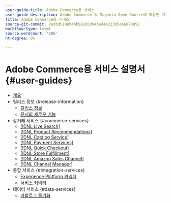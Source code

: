 ```yaml
---
user-guide-title: Adobe Commerce용 서비스
user-guide-description: Adobe Commerce 및 Magento Open Source에 확장된 기능을 제공하는 호스팅 서비스에 대한 설명서 및 리소스입니다.
title: Adobe Commerce용 서비스
source-git-commit: 2a3bd519eb4bb581d8394bed4e22305ea6878052
workflow-type: tm+mt
source-wordcount: '106'
ht-degree: 0%

---
```


# Adobe Commerce용 서비스 설명서 {#user-guides}

- [개요](home.md)
- 릴리스 정보 {#release-information}
   - [릴리스 정보](/help/landing/release-notes-all.md)
   - [문서의 새로운 기능](/help/landing/whats-new.md)
- 상거래 서비스 {#commerce-services}
   - [[!DNL Live Search]](https://experienceleague.adobe.com/docs/commerce-merchant-services/live-search/guide-overview.html)
   - [[!DNL Product Recommendations]](https://experienceleague.adobe.com/docs/commerce-merchant-services/product-recommendations/guide-overview.html)
   - [[!DNL Catalog Service]](https://experienceleague.adobe.com/docs/commerce-merchant-services/catalog-service/guide-overview.html)
   - [[!DNL Payment Services]](https://experienceleague.adobe.com/docs/commerce-merchant-services/payment-services/guide-overview.html)
   - [[!DNL Quick Checkout]](https://experienceleague.adobe.com/docs/commerce-merchant-services/quick-checkout/overview.html)
   - [[!DNL Store Fulfillment]](https://experienceleague.adobe.com/docs/commerce-merchant-services/store-fulfillment/guide-overview.html)
   - [[!DNL Amazon Sales Channel]](https://experienceleague.adobe.com/docs/commerce-channels/amazon/guide-overview.html)
   - [[!DNL Channel Manager]](https://experienceleague.adobe.com/docs/commerce-channels/channel-manager/guide-overview.html)
- 통합 서비스 {#integration-services}
   - [Experience Platform 커넥터](https://experienceleague.adobe.com/docs/commerce-merchant-services/experience-platform-connector/overview.html)
   - [서비스 커넥터](/help/landing/saas.md)
- 데이터 서비스 {#data-services}
   - [카탈로그 동기화](/help/landing/catalog-sync.md)
